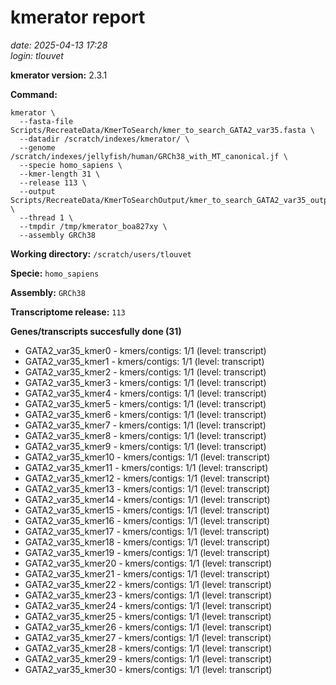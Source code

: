 # kmerator report
*date: 2025-04-13 17:28*  
*login: tlouvet*

**kmerator version:** 2.3.1

**Command:**

```
kmerator \
  --fasta-file Scripts/RecreateData/KmerToSearch/kmer_to_search_GATA2_var35.fasta \
  --datadir /scratch/indexes/kmerator/ \
  --genome /scratch/indexes/jellyfish/human/GRCh38_with_MT_canonical.jf \
  --specie homo_sapiens \
  --kmer-length 31 \
  --release 113 \
  --output Scripts/RecreateData/KmerToSearchOutput/kmer_to_search_GATA2_var35_output \
  --thread 1 \
  --tmpdir /tmp/kmerator_boa827xy \
  --assembly GRCh38
```

**Working directory:** `/scratch/users/tlouvet`

**Specie:** `homo_sapiens`

**Assembly:** `GRCh38`

**Transcriptome release:** `113`

**Genes/transcripts succesfully done (31)**

- GATA2_var35_kmer0 - kmers/contigs: 1/1 (level: transcript)
- GATA2_var35_kmer1 - kmers/contigs: 1/1 (level: transcript)
- GATA2_var35_kmer2 - kmers/contigs: 1/1 (level: transcript)
- GATA2_var35_kmer3 - kmers/contigs: 1/1 (level: transcript)
- GATA2_var35_kmer4 - kmers/contigs: 1/1 (level: transcript)
- GATA2_var35_kmer5 - kmers/contigs: 1/1 (level: transcript)
- GATA2_var35_kmer6 - kmers/contigs: 1/1 (level: transcript)
- GATA2_var35_kmer7 - kmers/contigs: 1/1 (level: transcript)
- GATA2_var35_kmer8 - kmers/contigs: 1/1 (level: transcript)
- GATA2_var35_kmer9 - kmers/contigs: 1/1 (level: transcript)
- GATA2_var35_kmer10 - kmers/contigs: 1/1 (level: transcript)
- GATA2_var35_kmer11 - kmers/contigs: 1/1 (level: transcript)
- GATA2_var35_kmer12 - kmers/contigs: 1/1 (level: transcript)
- GATA2_var35_kmer13 - kmers/contigs: 1/1 (level: transcript)
- GATA2_var35_kmer14 - kmers/contigs: 1/1 (level: transcript)
- GATA2_var35_kmer15 - kmers/contigs: 1/1 (level: transcript)
- GATA2_var35_kmer16 - kmers/contigs: 1/1 (level: transcript)
- GATA2_var35_kmer17 - kmers/contigs: 1/1 (level: transcript)
- GATA2_var35_kmer18 - kmers/contigs: 1/1 (level: transcript)
- GATA2_var35_kmer19 - kmers/contigs: 1/1 (level: transcript)
- GATA2_var35_kmer20 - kmers/contigs: 1/1 (level: transcript)
- GATA2_var35_kmer21 - kmers/contigs: 1/1 (level: transcript)
- GATA2_var35_kmer22 - kmers/contigs: 1/1 (level: transcript)
- GATA2_var35_kmer23 - kmers/contigs: 1/1 (level: transcript)
- GATA2_var35_kmer24 - kmers/contigs: 1/1 (level: transcript)
- GATA2_var35_kmer25 - kmers/contigs: 1/1 (level: transcript)
- GATA2_var35_kmer26 - kmers/contigs: 1/1 (level: transcript)
- GATA2_var35_kmer27 - kmers/contigs: 1/1 (level: transcript)
- GATA2_var35_kmer28 - kmers/contigs: 1/1 (level: transcript)
- GATA2_var35_kmer29 - kmers/contigs: 1/1 (level: transcript)
- GATA2_var35_kmer30 - kmers/contigs: 1/1 (level: transcript)
